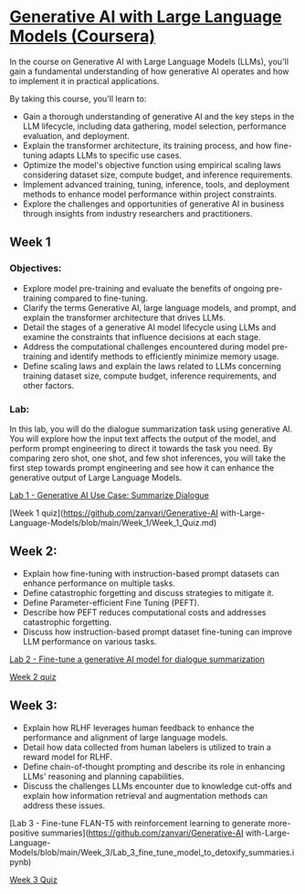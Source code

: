 # [Generative AI with Large Language Models (Coursera)](https://www.deeplearning.ai/courses/generative-ai-with-llms/)
In the course on Generative AI with Large Language Models (LLMs), you'll gain a fundamental understanding of how generative AI operates and how to implement it in practical applications.

By taking this course, you'll learn to:
- Gain a thorough understanding of generative AI and the key steps in the LLM lifecycle, including data gathering, model selection, performance evaluation, and deployment.
- Explain the transformer architecture, its training process, and how fine-tuning adapts LLMs to specific use cases.
- Optimize the model's objective function using empirical scaling laws considering dataset size, compute budget, and inference requirements.
- Implement advanced training, tuning, inference, tools, and deployment methods to enhance model performance within project constraints.
- Explore the challenges and opportunities of generative AI in business through insights from industry researchers and practitioners.


## Week 1

### Objectives:
- Explore model pre-training and evaluate the benefits of ongoing pre-training compared to fine-tuning.
- Clarify the terms Generative AI, large language models, and prompt, and explain the transformer architecture that drives LLMs.
- Detail the stages of a generative AI model lifecycle using LLMs and examine the constraints that influence decisions at each stage.
- Address the computational challenges encountered during model pre-training and identify methods to efficiently minimize memory usage.
- Define scaling laws and explain the laws related to LLMs concerning training dataset size, compute budget, inference requirements, and other factors.

### Lab:
In this lab, you will do the dialogue summarization task using generative AI. You will explore how the input text affects the output of the model, and perform prompt engineering to direct it towards the task you need. By comparing zero shot, one shot, and few shot inferences, you will take the first step towards prompt engineering and see how it can enhance the generative output of Large Language Models.  

[Lab 1 - Generative AI Use Case: Summarize Dialogue](https://github.com/zanvari/Generative-AI-with-Large-Language-Models/blob/main/Week_1/Lab_1_summarize_dialogue.ipynb)

[Week 1 quiz](https://github.com/zanvari/Generative-AI with-Large-Language-Models/blob/main/Week_1/Week_1_Quiz.md)

## Week 2:
- Explain how fine-tuning with instruction-based prompt datasets can enhance performance on multiple tasks.
- Define catastrophic forgetting and discuss strategies to mitigate it.
- Define Parameter-efficient Fine Tuning (PEFT).
- Describe how PEFT reduces computational costs and addresses catastrophic forgetting.
- Discuss how instruction-based prompt dataset fine-tuning can improve LLM performance on various tasks.

[Lab 2 - Fine-tune a generative AI model for dialogue summarization](https://github.com/zanvari/Generative-AI-with-Large-Language-Models/blob/main/Week_2/Lab_2_fine_tune_generative_ai_model.ipynb)

[Week 2 quiz](https://github.com/zanvari/Generative-AI-with-Large-Language-Models/blob/main/Week_2/Week_2_Quiz.md)

## Week 3:
- Explain how RLHF leverages human feedback to enhance the performance and alignment of large language models.
- Detail how data collected from human labelers is utilized to train a reward model for RLHF.
- Define chain-of-thought prompting and describe its role in enhancing LLMs' reasoning and planning capabilities.
- Discuss the challenges LLMs encounter due to knowledge cut-offs and explain how information retrieval and augmentation methods can address these issues.

[Lab 3 - Fine-tune FLAN-T5 with reinforcement learning to generate more-positive summaries](https://github.com/zanvari/Generative-AI with-Large-Language-Models/blob/main/Week_3/Lab_3_fine_tune_model_to_detoxify_summaries.ipynb)

[Week 3 Quiz](https://github.com/zanvari/Generative-AI-with-Large-Language-Models/blob/main/Week_3/Week_3_Quiz.md)
